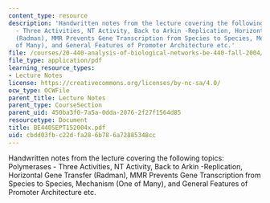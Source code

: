 ```yaml
---
content_type: resource
description: 'Handwritten notes from the lecture covering the following topics: Polymerases
  - Three Activities, NT Activity, Back to Arkin -Replication, Horizontal Gene Transfer
  (Radman), MMR Prevents Gene Transcription from Species to Species, Mechanism (One
  of Many), and General Features of Promoter Architecture etc.'
file: /courses/20-440-analysis-of-biological-networks-be-440-fall-2004/cbdd03fbc22dfa286b786a72885348cc_BE440SEPT152004x.pdf
file_type: application/pdf
learning_resource_types:
- Lecture Notes
license: https://creativecommons.org/licenses/by-nc-sa/4.0/
ocw_type: OCWFile
parent_title: Lecture Notes
parent_type: CourseSection
parent_uid: 450ba3f0-7a5a-0dda-2076-2f27f1564d85
resourcetype: Document
title: BE440SEPT152004x.pdf
uid: cbdd03fb-c22d-fa28-6b78-6a72885348cc
---
```

Handwritten notes from the lecture covering the following topics: Polymerases - Three Activities, NT Activity, Back to Arkin -Replication, Horizontal Gene Transfer (Radman), MMR Prevents Gene Transcription from Species to Species, Mechanism (One of Many), and General Features of Promoter Architecture etc.